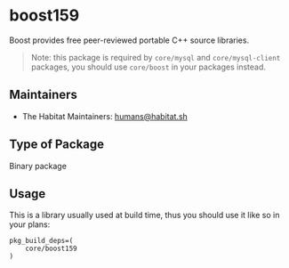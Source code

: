 # boost159

Boost provides free peer-reviewed portable C++ source libraries.

> Note: this package is required by `core/mysql` and `core/mysql-client` packages, you should use `core/boost` in your packages instead.

## Maintainers

* The Habitat Maintainers: <humans@habitat.sh>

## Type of Package

Binary package

## Usage

This is a library usually used at build time, thus you should use it like so in your plans:

```
pkg_build_deps=(
    core/boost159
)
```
